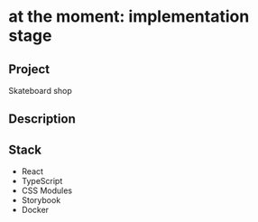 # at the moment: implementation stage

## Project

Skateboard shop

## Description


## Stack

- React
- TypeScript
- CSS Modules
- Storybook
- Docker




